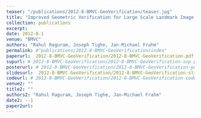 ```yaml
---
teaser: "/publications/2012-8-BMVC-GeoVerification/teaser.jpg"
title: "Improved Geometric Verification for Large Scale Landmark Image Collections."
collection: publications
excerpt: 
date: 2012-8-1
venue: "BMVC"
authors: "Rahul Raguram, Joseph Tighe, Jan-Michael Frahm"
permalink: #"publications/2012-8-BMVC-GeoVerification/index"
paperurl:  2012-8-BMVC-GeoVerification/2012-8-BMVC-GeoVerification.pdf
supurl: # 2012-8-BMVC-GeoVerification/2012-8-BMVC-GeoVerification-sup.pdf
posterurl: # 2012-8-BMVC-GeoVerification/2012-8-BMVC-GeoVerification-poster.pdf
slidesurl:  2012-8-BMVC-GeoVerification/2012-8-BMVC-GeoVerification-slides.pdf
codeurl: # 2012-8-BMVC-GeoVerification/2012-8-BMVC-GeoVerification-code.zip
venue2: ""
title2: ""
authors2: "Rahul Raguram, Joseph Tighe, Jan-Michael Frahm"
date2: --1
paper2url: 
---
```



